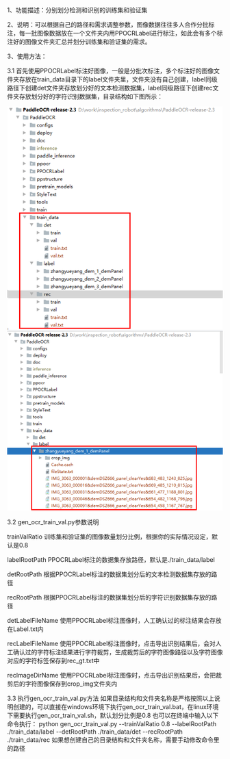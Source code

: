 1、功能描述：分别划分检测和识别的训练集和验证集

2、说明：可以根据自己的路径和需求调整参数，图像数据往往多人合作分批标注，每一批图像数据放在一个文件夹内用PPOCRLabel进行标注，如此会有多个标注好的图像文件夹汇总并划分训练集和验证集的需求。

3、使用方法：

3.1 首先使用PPOCRLabel标注好图像，一般是分批次标注，多个标注好的图像文件夹存放在train_data目录下的label文件夹里，文件夹没有自己创建，label同级路径下创建det文件夹存放划分好的文本检测数据集，label同级路径下创建rec文件夹存放划分好的字符识别数据集，目录结构如下图所示：

![20211008154929](20211008154929.png)
![20211008155029](20211008155029.png)

3.2  gen_ocr_train_val.py参数说明

trainValRatio 训练集和验证集的图像数量划分比例，根据你的实际情况设定，默认是0.8

labelRootPath PPOCRLabel标注的数据集存放路径，默认是./train_data/label

detRootPath 根据PPOCRLabel标注的数据集划分后的文本检测数据集存放的路径 

recRootPath 根据PPOCRLabel标注的数据集划分后的字符识别数据集存放的路径 

detLabelFileName 使用PPOCRLabel标注图像时，人工确认过的标注结果会存放在Label.txt内

recLabelFileName 使用PPOCRLabel标注图像时，点击导出识别结果后，会对人工确认过的字符标注结果进行字符裁剪，生成裁剪后的字符图像路径以及字符图像对应的字符标签保存到rec_gt.txt中

recImageDirName 使用PPOCRLabel标注图像时，点击导出识别结果后，会把裁剪后的字符图像保存到crop_img文件夹内

3.3 执行gen_ocr_train_val.py方法
如果目录结构和文件夹名称是严格按照以上说明创建的，可以直接在windows环境下执行gen_ocr_train_val.bat，在linux环境下需要执行gen_ocr_train_val.sh，默认划分比例是0.8
也可以在终端中输入以下命令执行：
python gen_ocr_train_val.py --trainValRatio 0.8 --labelRootPath ./train_data/label --detRootPath ./train_data/det --recRootPath ./train_data/rec
如果想创建自己的目录结构和文件夹名称，需要手动修改命令里的路径
